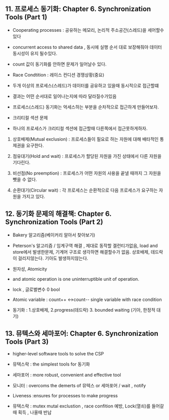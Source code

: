 ## 11. 프로세스 동기화: Chapter 6. Synchronization Tools (Part 1)

- Cooperating processes : 공유하는 메모리, 논리적 주소공간(스레드)을 세어할수 있다

- concurrent access to shared data , 동시에 실행 순서 대로 보장해줘야 데이터 동시성이 유지 될수있다.

- count 값이 동기화를 안하면 문제가 일어날수 있다.

- Race Condtition : 레이스 컨디션  경쟁상황(중요)

- 두개 이상의 프로세스(스레드)가 데이터를 공유하고 있을때 동시적으로 접근할떄

- 결과는 어떤 순서대로 일어나는지에 따라 달라질수가있음

- 프로세스(스레드) 동기화는 억세스하는 부분을 순차적으로 접근하게 만들어보자.

- 크리티컬 섹션 문제 

- 하나의 프로세스가 크리티컬 섹션에 접근할때 다른쪽에서 접근못하게하자.

1. 상호배제(Mutual exclusion) : 프로세스들이 필요로 하는 자원에 대해 배타적인 통제권을 요구한다.

2. 점유대기(Hold and wait) : 프로세스가 할당된 자원을 가진 상태에서 다른 자원을 기다린다.

3. 비선점(No preemption) : 프로세스가 어떤 자원의 사용을 끝낼 때까지 그 자원을 뺏을 수 없다.

4. 순환대기(Circular wait) : 각 프로세스는 순환적으로 다음 프로세스가 요구하는 자원을 가지고 있다.


## 12. 동기화 문제의 해결책: Chapter 6. Synchronization Tools (Part 2)

- Bakery 알고리즘(베이커리 알아서 찾아보기)

- Peterson's 알고리즘 / 임계구역 해결 , 제대로 동작할 겔런티가없음, load and store에서 발생한문제, 기계어 구조로 생각하면 해결할수가 없음. 상호배제, 데드락이 걸리지않는다. 기아도 발생하지않는다.

- 원자성, Atomicity

- and atomic operation is one uninterruptible unit of operation.

- lock , 글로벌변수 0 bool

- Atomic variable : count++ <->count-- single variable with race condition

- 동기화 : 1.상호배제, 2.progress(데드락) 3. bounded waiting (기아, 한정적 대기)

## 13. 뮤텍스와 세마포어: Chapter 6. Synchronization Tools (Part 3)

- higher-level software tools to solve the CSP

- 뮤텍스락 : the simplest tools for 동기화

- 세마포어 : more robust, convenient and effective tool

- 모니터 : overcoms the demerts of 뮤텍스 or 세마포어 / wait , notify

- Liveness :ensures for processes to make progress

- 뮤텍스락 : mutex mutal exclustion , race confition 예방, Lock(열쇠)를 들어갈때 획득 , 나올때 반납

